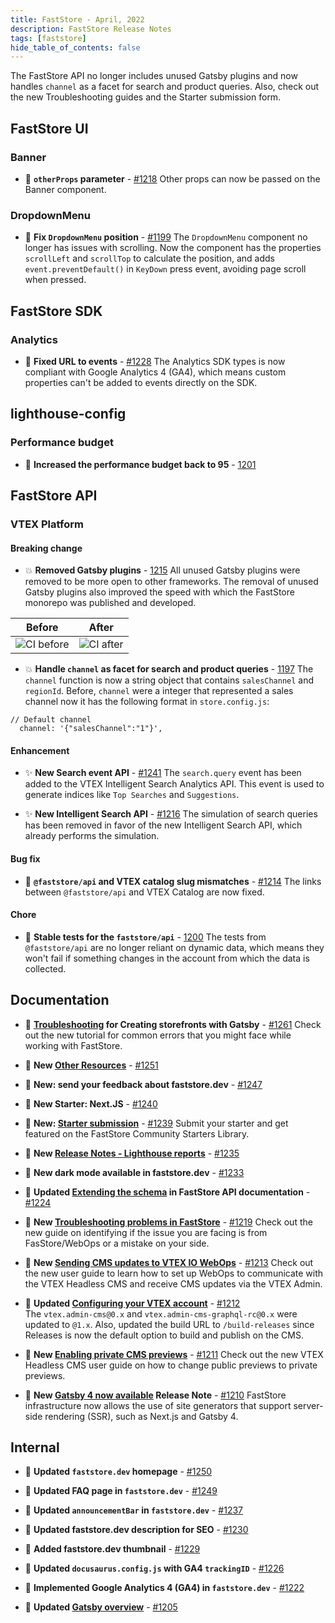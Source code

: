 ```yaml
---
title: FastStore - April, 2022
description: FastStore Release Notes 
tags: [faststore]
hide_table_of_contents: false
---
```


The FastStore API no longer includes unused Gatsby plugins and now handles `channel` as a facet for search and product queries. Also, check out the new Troubleshooting guides and the Starter submission form.

<!--truncate-->

## FastStore UI

### Banner
- 🐛 **`otherProps` parameter** - [#1218](https://github.com/vtex/faststore/pull/1218) 
Other props can now be passed on the Banner component. 
    
### DropdownMenu	

- 🐛 **Fix `DropdownMenu` position** - [#1199](https://github.com/vtex/faststore/pull/1199) 
The `DropdownMenu` component no longer has issues with scrolling. Now the component has the properties `scrollLeft` and `scrollTop` to calculate the position, and adds `event.preventDefault()` in `KeyDown` press event, avoiding page scroll when pressed.

## FastStore SDK
### Analytics 
- 🐛 **Fixed URL to events** - [#1228](https://github.com/vtex/faststore/pull/1228) 
The Analytics SDK types is now compliant with Google Analytics 4 (GA4), which means custom properties can't be added to events directly on the SDK.


## lighthouse-config
### Performance budget
- 🧹 **Increased the performance budget back to 95** - [1201](https://github.com/vtex/faststore/pull/1201)

## FastStore API
### VTEX Platform

#### Breaking change

-  💥 **Removed Gatsby plugins** - [1215](https://github.com/vtex/faststore/pull/1215)
All unused Gatsby plugins were removed to be more open to other frameworks. The removal of unused Gatsby plugins also improved the speed with which the FastStore monorepo was published and developed.

| Before | After |
| ------ | ----- |
| ![CI before](https://vtexhelp.vtexassets.com/assets/docs/src/ci-before___bcedaedec930f2dbceed123d3772bf7b.png)   | ![CI after](https://vtexhelp.vtexassets.com/assets/docs/src/ci-after___5acdc31491853359ba96d17234e112e6.png)  |

-  💥 **Handle `channel` as facet for search and product queries** - [1197](https://github.com/vtex/faststore/pull/1197)
The `channel` function is now a string object that contains `salesChannel` and `regionId`. Before, `channel` were a integer that represented a sales channel now it has the following format in `store.config.js`:
```
// Default channel
  channel: '{"salesChannel":"1"}',
```


#### Enhancement
- ✨ **New Search event API** - [#1241](https://github.com/vtex/faststore/pull/1241) 
The `search.query` event has been added to the VTEX Intelligent Search Analytics API. This event is used to generate indices like `Top Searches` and `Suggestions`.

- ✨ **New Intelligent Search API** - [#1216](https://github.com/vtex/faststore/pull/1216) 
The simulation of search queries has been removed in favor of the new Intelligent Search API, which already performs the simulation.

#### Bug fix

- 🐛 **`@faststore/api` and VTEX catalog slug mismatches** - [#1214](https://github.com/vtex/faststore/pull/1214) 
The links between `@faststore/api` and VTEX Catalog are now fixed.
    
    
#### Chore
- 🧹 **Stable tests for the `faststore/api`** - [1200](https://github.com/vtex/faststore/pull/1200)
The tests from `@faststore/api` are no longer reliant on dynamic data, which means they won't fail if something changes in the account from which the data is collected.
    

## Documentation

- 📑 **[Troubleshooting](https://www.faststore.dev/tutorials/cms/Troubleshooting) for Creating storefronts with Gatsby** - [#1261](https://github.com/vtex/faststore/pull/1261)
Check out the new tutorial for common errors that you might face while working with FastStore. 

- 📑 **New [Other Resources](https://faststore.dev/resources)** - [#1251](https://github.com/vtex/faststore/pull/1251) 

- 📑 **New: send your feedback about faststore.dev** - [#1247](https://github.com/vtex/faststore/pull/1247)

- 📑 **New Starter: Next.JS** - [#1240](https://github.com/vtex/faststore/pull/1240)

- 📑 **New: [Starter submission](https://www.faststore.dev/starters/submissions)** - [#1239](https://github.com/vtex/faststore/pull/1239)
Submit your starter and get featured on the FastStore Community Starters Library.

- 📑 **New [Release Notes - Lighthouse reports](https://faststore.dev/releases/2022/04/22/webops)** - [#1235](https://github.com/vtex/faststore/pull/1235) 


- 📑 **New dark mode available in faststore.dev** - [#1233](https://github.com/vtex/faststore/pull/1233)

- 📑 **Updated [Extending the schema](https://faststore.dev/reference/api/faststore-api#extending-the-schema) in FastStore API documentation** - [#1224](https://github.com/vtex/faststore/pull/1224)

- 📑 **New [Troubleshooting problems in FastStore](https://faststore.dev/how-to-guides/local-development/troubleshooting-problems-in-faststore)** - [#1219](https://github.com/vtex/faststore/pull/1219)
Check out the new guide on identifying if the issue you are facing is from FasStore/WebOps or a mistake on your side.

- 📑 **New [Sending CMS updates to VTEX IO WebOps](https://faststore.dev/how-to-guides/cms/vtex-headless-cms/Sending%20CMS%20updates%20to%20VTEX%20IO%20WebOps)** - [#1213](https://github.com/vtex/faststore/pull/1213)
Check out the new user guide to learn how to set up WebOps to communicate with the VTEX Headless CMS and receive CMS updates via the VTEX Admin.

- 📑 **Updated [Configuring your VTEX account](https://faststore.dev/tutorials/cms/1#step-2---installing-the-headless-cms-app-on-your-vtex-account)** - [#1212](https://github.com/vtex/faststore/pull/1212)  
The `vtex.admin-cms@0.x` and `vtex.admin-cms-graphql-rc@0.x` were updated to `@1.x`. Also, updated the build URL to `/build-releases` since Releases is now the default option to build and publish on the CMS.
    
- 📑 **New [Enabling private CMS previews](https://faststore.dev/how-to-guides/cms/vtex-headless-cms/Enabling%20private%20CMS%20previews)** - [#1211](https://github.com/vtex/faststore/pull/1211)
Check out the new VTEX Headless CMS user guide on how to change public previews to private previews.

- 📑 **New [Gatsby 4 now available](https://faststore.dev/releases/2022/04/05/faststore) Release Note** - [#1210](https://github.com/vtex/faststore/pull/1210) 
FastStore infrastructure now allows the use of site generators that support server-side rendering (SSR), such as Next.js and Gatsby 4.
    

## Internal
- 📑 **Updated `faststore.dev` homepage** - [#1250](https://github.com/vtex/faststore/pull/1250)
    
- 📑 **Updated FAQ page in `faststore.dev`** - [#1249](https://github.com/vtex/faststore/pull/1249)

- 📑 **Updated `announcementBar` in `faststore.dev`** - [#1237](https://github.com/vtex/faststore/pull/1237)

- 📑 **Updated faststore.dev description for SEO** - [#1230](https://github.com/vtex/faststore/pull/1230)

- 📑 **Added faststore.dev thumbnail** - [#1229](https://github.com/vtex/faststore/pull/1229)

- 📑 **Updated `docusaurus.config.js` with GA4 `trackingID`** - [#1226](https://github.com/vtex/faststore/pull/1226)

- 📑 **Implemented Google Analytics 4 (GA4) in `faststore.dev`** - [#1222](https://github.com/vtex/faststore/pull/1222)

    
- 📑 **Updated [Gatsby overview](https://faststore.dev/tutorials/gatsby-overview)** - [#1205](https://github.com/vtex/faststore/pull/1205)
